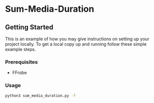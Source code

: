 # Sum-Media-Duration

## Getting Started

This is an example of how you may give instructions on setting up your project locally.
To get a local copy up and running follow these simple example steps.

### Prerequisites

- FFrobe
### Usage

```sh
python3 sum_media_duration.py -f
```
```
